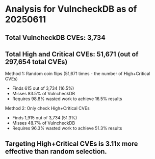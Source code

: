 # Analysis for VulncheckDB as of 20250611

## Total VulncheckDB CVEs: 3,734
## Total High and Critical CVEs: 51,671 (out of 297,654 total CVEs)

Method 1: Random coin flips (51,671 times - the number of High+Critical CVEs)
  - Finds 615 out of 3,734 (16.5%)
  - Misses 83.5% of VulncheckDB
  - Requires 98.8% wasted work to achieve 16.5% results

Method 2: Only check High+Critical CVEs
  - Finds 1,915 out of 3,734 (51.3%)
  - Misses 48.7% of VulncheckDB
  - Requires 96.3% wasted work to achieve 51.3% results

## Targeting High+Critical CVEs is 3.11x more effective than random selection.
